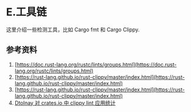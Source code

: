 # E.工具链

这里介绍一些检测工具，比如 Cargo fmt 和 Cargo Clippy.



## 参考资料

1. [https://doc.rust-lang.org/rustc/lints/groups.html](https://doc.rust-lang.org/rustc/lints/groups.html)
2. [https://rust-lang.github.io/rust-clippy/master/index.html](https://rust-lang.github.io/rust-clippy/master/index.html)
3. [https://rust-lang.github.io/rust-clippy/master/index.html](https://rust-lang.github.io/rust-clippy/master/index.html)
4. [Dtolnay 对 crates.io 中 clippy lint 应用统计](https://github.com/dtolnay/noisy-clippy)